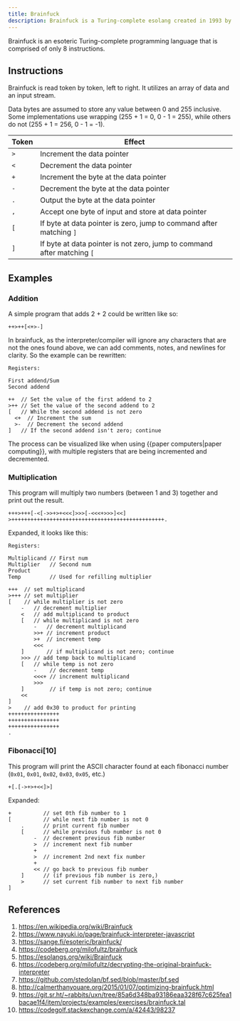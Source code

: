 ```yaml
---
title: Brainfuck
description: Brainfuck is a Turing-complete esolang created in 1993 by Urban Müller.
---
```


Brainfuck is an esoteric Turing-complete programming language that is comprised of only 8 instructions.

## Instructions

Brainfuck is read token by token, left to right. It utilizes an array of data and an input stream.

Data bytes are assumed to store any value between 0 and 255 inclusive. Some implementations use wrapping (255 + 1 = 0, 0 - 1 = 255), while others do not (255 + 1 = 256, 0 - 1 = -1).

Token | Effect
--- | ---
`>` | Increment the data pointer
`<` | Decrement the data pointer
`+` | Increment the byte at the data pointer
`-` | Decrement the byte at the data pointer
`.` | Output the byte at the data pointer
`,` | Accept one byte of input and store at data pointer
`[` | If byte at data pointer is zero, jump to command after matching `]` 
`]` | If byte at data pointer is not zero, jump to command after matching `[` 

## Examples

### Addition

A simple program that adds 2 + 2 could be written like so:

```brainfuck
++>++[<+>-]
```

In brainfuck, as the interpreter/compiler will ignore any characters that are not the ones found above, we can add comments, notes, and newlines for clarity. So the example can be rewritten:

```brainfuck
Registers:

First addend/Sum
Second addend

++  // Set the value of the first addend to 2
>++ // Set the value of the second addend to 2
[   // While the second addend is not zero
  <+  // Increment the sum
  >-  // Decrement the second addend
]   // If the second addend isn't zero; continue
```

The process can be visualized like when using {{paper computers|paper computing}}, with multiple registers that are being incremented and decremented.

### Multiplication

This program will multiply two numbers (between 1 and 3) together and print out the result.

```
+++>+++[-<[->>+>+<<<]>>>[-<<<+>>>]<<]
>++++++++++++++++++++++++++++++++++++++++++++++++.
```

Expanded, it looks like this:

```brainfuck
Registers:

Multiplicand // First num
Multiplier   // Second num
Product
Temp         // Used for refilling multiplier

+++  // set multiplicand
>+++ // set multiplier
[    // while multiplier is not zero
    -   // decrement multiplier
    <   // add multiplicand to product
    [   // while multiplicand is not zero
        -   // decrement multiplicand
        >>+ // increment product
        >+  // increment temp
        <<<
    ]       // if multiplicand is not zero; continue
    >>> // add temp back to multiplicand
    [   // while temp is not zero
        -    // decrement temp
        <<<+ // increment multiplicand
        >>>
    ]        // if temp is not zero; continue
    <<
]
>    // add 0x30 to product for printing
++++++++++++++++
++++++++++++++++
++++++++++++++++
.

```

### Fibonacci[10]

This program will print the ASCII character found at each fibonacci number (`0x01`, `0x01`, `0x02`, `0x03`, `0x05`, etc.)

```brainfuck
+[.[->+>+<<]>]
```

Expanded:

```
+          // set 0th fib number to 1
[          // while next fib number is not 0
    .      // print current fib number
    [      // while previous fub number is not 0
        -  // decrement previous fib number
        >  // increment next fib number
        +  
        >  // increment 2nd next fix number
        +
        << // go back to previous fib number
    ]      // (if previous fib number is zero,)
    >      // set current fib number to next fib number
]
```

## References

1. https://en.wikipedia.org/wiki/Brainfuck
1. https://www.nayuki.io/page/brainfuck-interpreter-javascript
1. https://sange.fi/esoteric/brainfuck/
1. https://codeberg.org/milofultz/brainfuck
1. https://esolangs.org/wiki/Brainfuck
1. https://codeberg.org/milofultz/decrypting-the-original-brainfuck-interpreter
1. https://github.com/stedolan/bf.sed/blob/master/bf.sed
1. http://calmerthanyouare.org/2015/01/07/optimizing-brainfuck.html
1. https://git.sr.ht/~rabbits/uxn/tree/85a6d348ba93186eaa328f67c625fea1bacae1f4/item/projects/examples/exercises/brainfuck.tal
1. https://codegolf.stackexchange.com/a/42443/98237
